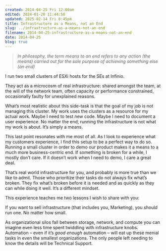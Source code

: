 ```yaml
---
created: 2014-04-25 Fri 12:00am
edited: 2024-01-28 11:44:58
updated: 2025-02-14 Fri 8:45pm
title: Infrastructure as a Means, not an End
slug: ../infrastructure-as-a-means-not-an-end
filename: 2014-04-25-infrastructure-as-a-means-not-an-end
date: 2014-04-25
blog: true
---
```


> *In philosophy, the term means to an end refers to any action (the means) carried out for the sole purpose of achieving something else (an end)*

I run two small clusters of ESXi hosts for the SEs at Infinio.

They act as a microcosm of real infrastructure: shared amongst the team, at the will of the network team, often capacity or performance constrained, occasionally faulty for unexplained reasons.

What’s most realistic about this side-task is that the goal of my job is not managing this cluster. My work uses the clusters as a resource for my actual work. Maybe I need to test new code. Maybe I need to document a user experience. No matter the end, running the infrastructure is not what my work is about. It’s simply a means.

This last point resonates with me most of all. As I look to experience what my customers experience, I find this setup to be a perfect way to do so. Running a small cluster in order to demo our product makes it a means to a much more business-centric end. If something is broken for a while, I mostly don’t care. If it doesn’t work when I need to demo, I care a great deal.

That’s real world infrastructure for you, and probably is more true than we like to admit. Those who prioritize their tasks do not always fix what’s broken. They fix what’s broken before it is needed and as quickly as they can while doing it well. It’s a different mindset.

This experience teaches me two lessons I wish to share with you:

If you want to sell infrastructure (that includes you, Marketing), you should run one. No matter how small. 

As organizational silos fall between storage, network, and compute you can imagine even less time spent twiddling with infrastructure knobs. Automation – even if it’s _good enough_ automation – will eat up these menial tasks in even the smallest organizations. The only people left needing to know the details will be Technical Support.